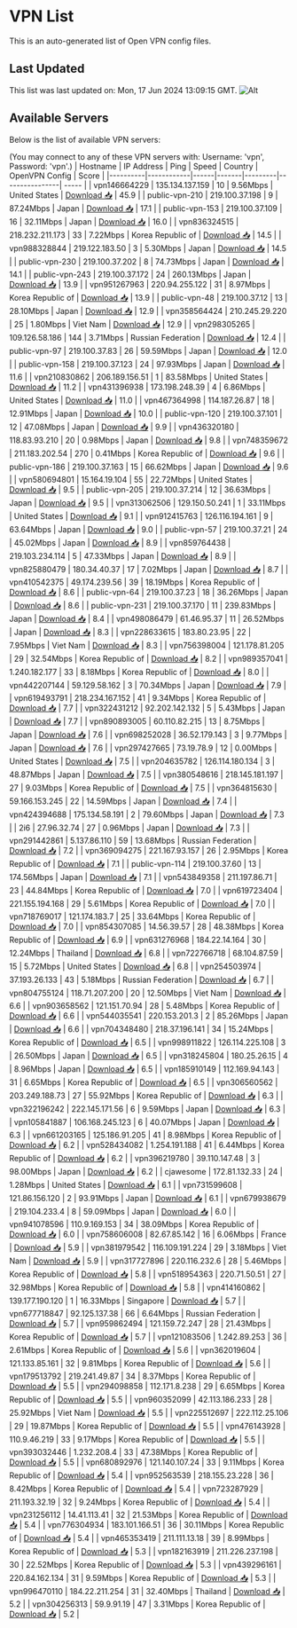 # VPN List

This is an auto-generated list of Open VPN config files.

## Last Updated

This list was last updated on: Mon, 17 Jun 2024 13:09:15 GMT.
![Alt](https://repobeats.axiom.co/api/embed/186b98318ef1479477931607c1ad7d823f12451f.svg "Repobeats analytics image")

## Available Servers

Below is the list of available VPN servers:

(You may connect to any of these VPN servers with: Username: 'vpn', Password: 'vpn'.)
| Hostname | IP Address | Ping | Speed | Country | OpenVPN Config | Score |
|----------|------------|------|-------|---------|----------------| ----- |
| vpn146664229 | 135.134.137.159 | 10 | 9.56Mbps | United States | [Download 📥](./configs/server_0_US.ovpn) | 45.9 |
| public-vpn-210 | 219.100.37.198 | 9 | 87.24Mbps | Japan | [Download 📥](./configs/server_1_JP.ovpn) | 17.1 |
| public-vpn-153 | 219.100.37.109 | 16 | 32.11Mbps | Japan | [Download 📥](./configs/server_2_JP.ovpn) | 16.0 |
| vpn836324515 | 218.232.211.173 | 33 | 7.22Mbps | Korea Republic of | [Download 📥](./configs/server_3_KR.ovpn) | 14.5 |
| vpn988328844 | 219.122.183.50 | 3 | 5.30Mbps | Japan | [Download 📥](./configs/server_4_JP.ovpn) | 14.5 |
| public-vpn-230 | 219.100.37.202 | 8 | 74.73Mbps | Japan | [Download 📥](./configs/server_5_JP.ovpn) | 14.1 |
| public-vpn-243 | 219.100.37.172 | 24 | 260.13Mbps | Japan | [Download 📥](./configs/server_6_JP.ovpn) | 13.9 |
| vpn951267963 | 220.94.255.122 | 31 | 8.97Mbps | Korea Republic of | [Download 📥](./configs/server_7_KR.ovpn) | 13.9 |
| public-vpn-48 | 219.100.37.12 | 13 | 28.10Mbps | Japan | [Download 📥](./configs/server_8_JP.ovpn) | 12.9 |
| vpn358564424 | 210.245.29.220 | 25 | 1.80Mbps | Viet Nam | [Download 📥](./configs/server_9_VN.ovpn) | 12.9 |
| vpn298305265 | 109.126.58.186 | 144 | 3.71Mbps | Russian Federation | [Download 📥](./configs/server_10_RU.ovpn) | 12.4 |
| public-vpn-97 | 219.100.37.83 | 26 | 59.59Mbps | Japan | [Download 📥](./configs/server_11_JP.ovpn) | 12.0 |
| public-vpn-158 | 219.100.37.123 | 24 | 97.93Mbps | Japan | [Download 📥](./configs/server_12_JP.ovpn) | 11.6 |
| vpn210830862 | 206.189.156.51 | 1 | 83.58Mbps | United States | [Download 📥](./configs/server_13_US.ovpn) | 11.2 |
| vpn431396938 | 173.198.248.39 | 4 | 6.86Mbps | United States | [Download 📥](./configs/server_14_US.ovpn) | 11.0 |
| vpn467364998 | 114.187.26.87 | 18 | 12.91Mbps | Japan | [Download 📥](./configs/server_15_JP.ovpn) | 10.0 |
| public-vpn-120 | 219.100.37.101 | 12 | 47.08Mbps | Japan | [Download 📥](./configs/server_16_JP.ovpn) | 9.9 |
| vpn436320180 | 118.83.93.210 | 20 | 0.98Mbps | Japan | [Download 📥](./configs/server_17_JP.ovpn) | 9.8 |
| vpn748359672 | 211.183.202.54 | 270 | 0.41Mbps | Korea Republic of | [Download 📥](./configs/server_18_KR.ovpn) | 9.6 |
| public-vpn-186 | 219.100.37.163 | 15 | 66.62Mbps | Japan | [Download 📥](./configs/server_19_JP.ovpn) | 9.6 |
| vpn580694801 | 15.164.19.104 | 55 | 22.72Mbps | United States | [Download 📥](./configs/server_20_US.ovpn) | 9.5 |
| public-vpn-205 | 219.100.37.214 | 12 | 36.63Mbps | Japan | [Download 📥](./configs/server_21_JP.ovpn) | 9.5 |
| vpn313062506 | 129.150.50.241 | 1 | 33.11Mbps | United States | [Download 📥](./configs/server_22_US.ovpn) | 9.1 |
| vpn912415763 | 126.116.194.161 | 9 | 63.64Mbps | Japan | [Download 📥](./configs/server_23_JP.ovpn) | 9.0 |
| public-vpn-57 | 219.100.37.21 | 24 | 45.02Mbps | Japan | [Download 📥](./configs/server_24_JP.ovpn) | 8.9 |
| vpn859764438 | 219.103.234.114 | 5 | 47.33Mbps | Japan | [Download 📥](./configs/server_25_JP.ovpn) | 8.9 |
| vpn825880479 | 180.34.40.37 | 17 | 7.02Mbps | Japan | [Download 📥](./configs/server_26_JP.ovpn) | 8.7 |
| vpn410542375 | 49.174.239.56 | 39 | 18.19Mbps | Korea Republic of | [Download 📥](./configs/server_27_KR.ovpn) | 8.6 |
| public-vpn-64 | 219.100.37.23 | 18 | 36.26Mbps | Japan | [Download 📥](./configs/server_28_JP.ovpn) | 8.6 |
| public-vpn-231 | 219.100.37.170 | 11 | 239.83Mbps | Japan | [Download 📥](./configs/server_29_JP.ovpn) | 8.4 |
| vpn498086479 | 61.46.95.37 | 11 | 26.52Mbps | Japan | [Download 📥](./configs/server_30_JP.ovpn) | 8.3 |
| vpn228633615 | 183.80.23.95 | 22 | 7.95Mbps | Viet Nam | [Download 📥](./configs/server_31_VN.ovpn) | 8.3 |
| vpn756398004 | 121.178.81.205 | 29 | 32.54Mbps | Korea Republic of | [Download 📥](./configs/server_32_KR.ovpn) | 8.2 |
| vpn989357041 | 1.240.182.177 | 33 | 8.18Mbps | Korea Republic of | [Download 📥](./configs/server_33_KR.ovpn) | 8.0 |
| vpn442207144 | 59.129.58.162 | 3 | 70.34Mbps | Japan | [Download 📥](./configs/server_34_JP.ovpn) | 7.9 |
| vpn619493791 | 218.234.167.152 | 41 | 9.34Mbps | Korea Republic of | [Download 📥](./configs/server_35_KR.ovpn) | 7.7 |
| vpn322431212 | 92.202.142.132 | 5 | 5.43Mbps | Japan | [Download 📥](./configs/server_36_JP.ovpn) | 7.7 |
| vpn890893005 | 60.110.82.215 | 13 | 8.75Mbps | Japan | [Download 📥](./configs/server_37_JP.ovpn) | 7.6 |
| vpn698252028 | 36.52.179.143 | 3 | 9.77Mbps | Japan | [Download 📥](./configs/server_38_JP.ovpn) | 7.6 |
| vpn297427665 | 73.19.78.9 | 12 | 0.00Mbps | United States | [Download 📥](./configs/server_39_US.ovpn) | 7.5 |
| vpn204635782 | 126.114.180.134 | 3 | 48.87Mbps | Japan | [Download 📥](./configs/server_40_JP.ovpn) | 7.5 |
| vpn380548616 | 218.145.181.197 | 27 | 9.03Mbps | Korea Republic of | [Download 📥](./configs/server_41_KR.ovpn) | 7.5 |
| vpn364815630 | 59.166.153.245 | 22 | 14.59Mbps | Japan | [Download 📥](./configs/server_42_JP.ovpn) | 7.4 |
| vpn424394688 | 175.134.58.191 | 2 | 79.60Mbps | Japan | [Download 📥](./configs/server_43_JP.ovpn) | 7.3 |
| 2i6 | 27.96.32.74 | 27 | 0.96Mbps | Japan | [Download 📥](./configs/server_44_JP.ovpn) | 7.3 |
| vpn291442861 | 5.137.86.110 | 59 | 13.68Mbps | Russian Federation | [Download 📥](./configs/server_45_RU.ovpn) | 7.2 |
| vpn369094275 | 221.167.93.157 | 26 | 2.95Mbps | Korea Republic of | [Download 📥](./configs/server_46_KR.ovpn) | 7.1 |
| public-vpn-114 | 219.100.37.60 | 13 | 174.56Mbps | Japan | [Download 📥](./configs/server_47_JP.ovpn) | 7.1 |
| vpn543849358 | 211.197.86.71 | 23 | 44.84Mbps | Korea Republic of | [Download 📥](./configs/server_48_KR.ovpn) | 7.0 |
| vpn619723404 | 221.155.194.168 | 29 | 5.61Mbps | Korea Republic of | [Download 📥](./configs/server_49_KR.ovpn) | 7.0 |
| vpn718769017 | 121.174.183.7 | 25 | 33.64Mbps | Korea Republic of | [Download 📥](./configs/server_50_KR.ovpn) | 7.0 |
| vpn854307085 | 14.56.39.57 | 28 | 48.38Mbps | Korea Republic of | [Download 📥](./configs/server_51_KR.ovpn) | 6.9 |
| vpn631276968 | 184.22.14.164 | 30 | 12.24Mbps | Thailand | [Download 📥](./configs/server_52_TH.ovpn) | 6.8 |
| vpn722766718 | 68.104.87.59 | 15 | 5.72Mbps | United States | [Download 📥](./configs/server_53_US.ovpn) | 6.8 |
| vpn254503974 | 37.193.26.133 | 43 | 5.18Mbps | Russian Federation | [Download 📥](./configs/server_54_RU.ovpn) | 6.7 |
| vpn804755124 | 118.71.207.200 | 20 | 12.50Mbps | Viet Nam | [Download 📥](./configs/server_55_VN.ovpn) | 6.6 |
| vpn903658562 | 121.151.70.94 | 28 | 5.48Mbps | Korea Republic of | [Download 📥](./configs/server_56_KR.ovpn) | 6.6 |
| vpn544035541 | 220.153.201.3 | 2 | 85.26Mbps | Japan | [Download 📥](./configs/server_57_JP.ovpn) | 6.6 |
| vpn704348480 | 218.37.196.141 | 34 | 15.24Mbps | Korea Republic of | [Download 📥](./configs/server_58_KR.ovpn) | 6.5 |
| vpn998911822 | 126.114.225.108 | 3 | 26.50Mbps | Japan | [Download 📥](./configs/server_59_JP.ovpn) | 6.5 |
| vpn318245804 | 180.25.26.15 | 4 | 8.96Mbps | Japan | [Download 📥](./configs/server_60_JP.ovpn) | 6.5 |
| vpn185910149 | 112.169.94.143 | 31 | 6.65Mbps | Korea Republic of | [Download 📥](./configs/server_61_KR.ovpn) | 6.5 |
| vpn306560562 | 203.249.188.73 | 27 | 55.92Mbps | Korea Republic of | [Download 📥](./configs/server_62_KR.ovpn) | 6.3 |
| vpn322196242 | 222.145.171.56 | 6 | 9.59Mbps | Japan | [Download 📥](./configs/server_63_JP.ovpn) | 6.3 |
| vpn105841887 | 106.168.245.123 | 6 | 40.07Mbps | Japan | [Download 📥](./configs/server_64_JP.ovpn) | 6.3 |
| vpn661203165 | 125.186.91.205 | 41 | 8.98Mbps | Korea Republic of | [Download 📥](./configs/server_65_KR.ovpn) | 6.2 |
| vpn528434082 | 1.254.191.188 | 41 | 6.44Mbps | Korea Republic of | [Download 📥](./configs/server_66_KR.ovpn) | 6.2 |
| vpn396219780 | 39.110.147.48 | 3 | 98.00Mbps | Japan | [Download 📥](./configs/server_67_JP.ovpn) | 6.2 |
| cjawesome | 172.81.132.33 | 24 | 1.28Mbps | United States | [Download 📥](./configs/server_68_US.ovpn) | 6.1 |
| vpn731599608 | 121.86.156.120 | 2 | 93.91Mbps | Japan | [Download 📥](./configs/server_69_JP.ovpn) | 6.1 |
| vpn679938679 | 219.104.233.4 | 8 | 59.09Mbps | Japan | [Download 📥](./configs/server_70_JP.ovpn) | 6.0 |
| vpn941078596 | 110.9.169.153 | 34 | 38.09Mbps | Korea Republic of | [Download 📥](./configs/server_71_KR.ovpn) | 6.0 |
| vpn758606008 | 82.67.85.142 | 16 | 6.06Mbps | France | [Download 📥](./configs/server_72_FR.ovpn) | 5.9 |
| vpn381979542 | 116.109.191.224 | 29 | 3.18Mbps | Viet Nam | [Download 📥](./configs/server_73_VN.ovpn) | 5.9 |
| vpn317727896 | 220.116.232.6 | 28 | 5.46Mbps | Korea Republic of | [Download 📥](./configs/server_74_KR.ovpn) | 5.8 |
| vpn518954363 | 220.71.50.51 | 27 | 32.98Mbps | Korea Republic of | [Download 📥](./configs/server_75_KR.ovpn) | 5.8 |
| vpn414160862 | 139.177.190.120 | 1 | 16.33Mbps | Singapore | [Download 📥](./configs/server_76_SG.ovpn) | 5.7 |
| vpn677718847 | 92.125.137.38 | 66 | 6.64Mbps | Russian Federation | [Download 📥](./configs/server_77_RU.ovpn) | 5.7 |
| vpn959862494 | 121.159.72.247 | 28 | 21.43Mbps | Korea Republic of | [Download 📥](./configs/server_78_KR.ovpn) | 5.7 |
| vpn121083506 | 1.242.89.253 | 36 | 2.61Mbps | Korea Republic of | [Download 📥](./configs/server_79_KR.ovpn) | 5.6 |
| vpn362019604 | 121.133.85.161 | 32 | 9.81Mbps | Korea Republic of | [Download 📥](./configs/server_80_KR.ovpn) | 5.6 |
| vpn179513792 | 219.241.49.87 | 34 | 8.37Mbps | Korea Republic of | [Download 📥](./configs/server_81_KR.ovpn) | 5.5 |
| vpn294098858 | 112.171.8.238 | 29 | 6.65Mbps | Korea Republic of | [Download 📥](./configs/server_82_KR.ovpn) | 5.5 |
| vpn960352099 | 42.113.186.233 | 28 | 25.92Mbps | Viet Nam | [Download 📥](./configs/server_83_VN.ovpn) | 5.5 |
| vpn225512697 | 222.112.25.106 | 29 | 19.87Mbps | Korea Republic of | [Download 📥](./configs/server_84_KR.ovpn) | 5.5 |
| vpn476143928 | 110.9.46.219 | 33 | 9.17Mbps | Korea Republic of | [Download 📥](./configs/server_85_KR.ovpn) | 5.5 |
| vpn393032446 | 1.232.208.4 | 33 | 47.38Mbps | Korea Republic of | [Download 📥](./configs/server_86_KR.ovpn) | 5.5 |
| vpn680892976 | 121.140.107.24 | 33 | 9.11Mbps | Korea Republic of | [Download 📥](./configs/server_87_KR.ovpn) | 5.4 |
| vpn952563539 | 218.155.23.228 | 36 | 8.42Mbps | Korea Republic of | [Download 📥](./configs/server_88_KR.ovpn) | 5.4 |
| vpn723287929 | 211.193.32.19 | 32 | 9.24Mbps | Korea Republic of | [Download 📥](./configs/server_89_KR.ovpn) | 5.4 |
| vpn231256112 | 14.41.113.41 | 32 | 21.53Mbps | Korea Republic of | [Download 📥](./configs/server_90_KR.ovpn) | 5.4 |
| vpn776304934 | 183.101.166.51 | 36 | 30.11Mbps | Korea Republic of | [Download 📥](./configs/server_91_KR.ovpn) | 5.4 |
| vpn465353419 | 211.111.13.18 | 39 | 8.99Mbps | Korea Republic of | [Download 📥](./configs/server_92_KR.ovpn) | 5.3 |
| vpn182163919 | 211.226.237.198 | 30 | 22.52Mbps | Korea Republic of | [Download 📥](./configs/server_93_KR.ovpn) | 5.3 |
| vpn439296161 | 220.84.162.134 | 31 | 9.59Mbps | Korea Republic of | [Download 📥](./configs/server_94_KR.ovpn) | 5.3 |
| vpn996470110 | 184.22.211.254 | 31 | 32.40Mbps | Thailand | [Download 📥](./configs/server_95_TH.ovpn) | 5.2 |
| vpn304256313 | 59.9.91.19 | 47 | 3.31Mbps | Korea Republic of | [Download 📥](./configs/server_96_KR.ovpn) | 5.2 |
